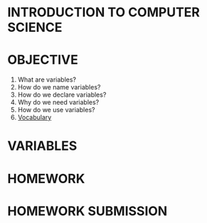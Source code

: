 # INTRODUCTION TO COMPUTER SCIENCE

# OBJECTIVE
1. What are variables?
2. How do we name variables?
3. How do we declare variables?
4. Why do we need variables?
5. How do we use variables?
6. [Vocabulary](https://github.com/ECS-CS/2018-2019/blob/master/6-8th/Vocabulary.md)

# VARIABLES

# HOMEWORK

# HOMEWORK SUBMISSION